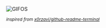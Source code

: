<div align="justify">
<picture>
    <source media="(prefers-color-scheme: dark)" srcset="https://i.ibb.co/871PqP0/output-gif.gif">
    <source media="(prefers-color-scheme: light)" srcset="https://i.ibb.co/871PqP0/output-gif.gif">
    <img alt="GIFOS" src="https://i.ibb.co/871PqP0/output-gif.gif">
</picture>

<sub><i>inspired from [x0rzavi/github-readme-terminal](https://github.com/x0rzavi/github-readme-terminal)</i></sub>

</div>

<!-- Image deletion URL: https://ibb.co/0GHYTYc/63c75a0224bbc20306a450c5568f47c2 -->